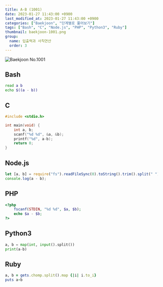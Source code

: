```yaml
---
title: A-B (1001)
date: 2023-01-27 11:43:00 +0900
last_modified_at: 2023-01-27 11:43:00 +0900
categories: ["Baekjoon", "단계별로 풀어보기"]
tags: ["Bash", "C", "Node.js", "PHP", "Python3", "Ruby"]
thumbnail: baekjoon-1001.png
group:
  name: 입출력과 사칙연산
  order: 3
---
```


![Baekjoon No.1001](baekjoon-1001.png)

## Bash
```bash
read a b
echo $((a - b))
```

## C
```c
#include <stdio.h>

int main(void) {
	int a, b;
	scanf("%d %d", &a, &b);
	printf("%d", a-b);
	return 0;
}
```

## Node.js
```javascript
let [a, b] = require("fs").readFileSync(0).toString().trim().split(" ").map(Number);
console.log(a - b);
```

## PHP
```php
<?php
	fscanf(STDIN, "%d %d", $a, $b);
	echo $a - $b;
?>
```

## Python3
```python
a, b = map(int, input().split())
print(a-b)
```

## Ruby
```ruby
a, b = gets.chomp.split().map {|i| i.to_i}
puts a-b
```
